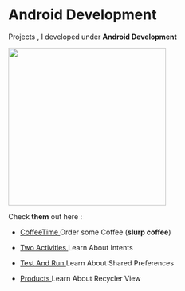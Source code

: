 # Android Development

Projects , I developed under **Android Development** 

<img title="" src="https://developer.android.com/images/social/android-developers.png" alt=" " width="316" data-align="right">



Check **them** out here : 

- [CoffeeTime ](https://github.com/Muskaan0111/CoffeeTime) Order some Coffee (**slurp coffee**)

- [Two Activities ](https://github.com/Muskaan0111/Two-Activities)Learn About Intents


- [Test And Run ](
https://github.com/Muskaan0111/Test-And-Run)Learn About Shared Preferences

- [Products ](https://github.com/Muskaan0111/Products)Learn About Recycler View









